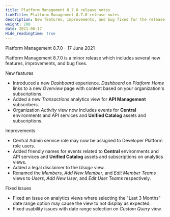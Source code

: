 ```yaml
---
title: Platform Management 8.7.0 release notes
linkTitle: Platform Management 8.7.0 release notes
description: New features, improvements, and bug fixes for the release.
weight: 200
date: 2021-06-17
Hide_readingtime: true
---
```


Platform Management 8.7.0 - 17 June 2021

Platform Management 8.7.0 is a minor release which includes several new features, improvements, and bug fixes.

New features

* Introduced a new _Dashboard_ experience. _Dashboard_ on _Platform Home_ links to a new _Overview_ page with content based on your organization's subscriptions.
* Added a new _Transactions_ analytics view for **API Management** subscribers.
* Organization _Activity_ view now includes events for **Central** environments and API services and **Unified Catalog** assets and subscriptions.

Improvements

* Central Admin service role may now be assigned to Developer Platform role users.
* Added friendly names for events related to **Central** environments and API services and **Unified Catalog** assets and subscriptions on analytics views.
* Added a legal disclaimer to the _Usage_ view.
* Renamed the _Members_, _Add New Member_, and _Edit Member Teams_ views to _Users_, _Add New User_, and _Edit User Teams_ respectively.

Fixed issues

* Fixed an issue on analytics views where selecting the "Last 3 Months" date range option may cause the view to not display as expected.
* Fixed usability issues with date range selection on _Custom Query_ view.
